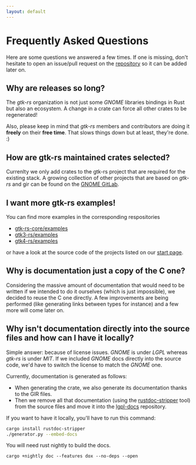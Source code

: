 ```yaml
---
layout: default
---
```


# Frequently Asked Questions

Here are some questions we answered a few times. If one is missing, don't hesitate to open an issue/pull request on the [repository](https://github.com/gtk-rs/gtk-rs.github.io) so it can be added later on.

## Why are releases so long?

The *gtk-rs* organization is not just some *GNOME* libraries bindings in Rust but also an ecosystem. A change in a crate can force all other crates to be regenerated!

Also, please keep in mind that *gtk-rs* members and contributors are doing it **freely** on their **free time**. That slows things down but at least, they're done. :)

## How are gtk-rs maintained crates selected?

Currenlty we only add crates to the gtk-rs project that are required for the existing stack. A growing collection of other projects that are based on *gtk-rs* and gir can be found on the [GNOME GitLab](https://gitlab.gnome.org/World/Rust).

## I want more **gtk-rs** examples!

You can find more examples in the corresponding respositories

- [gtk-rs-core/examples](https://github.com/gtk-rs/gtk-rs-core/tree/master/examples)
- [gtk3-rs/examples](https://github.com/gtk-rs/gtk3-rs/tree/master/examples)
- [gtk4-rs/examples](https://github.com/gtk-rs/gtk4-rs/tree/master/examples)

or have a look at the source code of the projects listed on our [start page](/#projects-using-gtk-rs).

## Why is documentation just a copy of the C one?

Considering the massive amount of documentation that would need to be written if we intended to do it ourselves (which is just impossible), we decided to reuse the C one directly. A few improvements are being performed (like generating links between types for instance) and a few more will come later on.

## Why isn't documentation directly into the source files and how can I have it locally?

Simple answer: because of license issues. *GNOME* is under *LGPL* whereas *gtk-rs* is under *MIT*. If we included *GNOME* docs directly into the source code, we'd have to switch the license to match the *GNOME* one.

Currently, documentation is generated as follows:

 * When generating the crate, we also generate its documentation thanks to the GIR files.
 * Then we remove all that documentation (using the [rustdoc-stripper](https://github.com/GuillaumeGomez/rustdoc-stripper) tool) from the source files and move it into the [lgpl-docs](https://github.com/gtk-rs/lgpl-docs) repository.

If you want to have it locally, you'll have to run this command:

```sh
cargo install rustdoc-stripper
./generator.py --embed-docs
```

You will need rust nightly to build the docs.

```
cargo +nightly doc --features dox --no-deps --open
```

